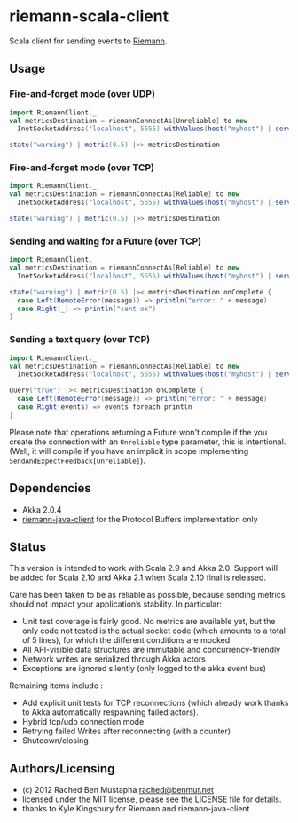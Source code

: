 # riemann-scala-client

Scala client for sending events to [Riemann](http://aphyr.github.com/riemann/).

## Usage

### Fire-and-forget mode (over UDP)
```scala
import RiemannClient._
val metricsDestination = riemannConnectAs[Unreliable] to new
  InetSocketAddress("localhost", 5555) withValues(host("myhost") | service("myservice response time"))

state("warning") | metric(0.5) |>> metricsDestination
```

### Fire-and-forget mode (over TCP)
```scala
import RiemannClient._
val metricsDestination = riemannConnectAs[Reliable] to new
  InetSocketAddress("localhost", 5555) withValues(host("myhost") | service("myservice response time"))

state("warning") | metric(0.5) |>> metricsDestination
```

### Sending and waiting for a Future (over TCP)
```scala
import RiemannClient._
val metricsDestination = riemannConnectAs[Reliable] to new
  InetSocketAddress("localhost", 5555) withValues(host("myhost") | service("myservice response time"))

state("warning") | metric(0.5) |>< metricsDestination onComplete {
  case Left(RemoteError(message)) => println("error: " + message)
  case Right(_) => println("sent ok")
}
```

### Sending a text query (over TCP)
```scala
import RiemannClient._
val metricsDestination = riemannConnectAs[Reliable] to new
  InetSocketAddress("localhost", 5555) withValues(host("myhost") | service("myservice response time"))

Query("true") |>< metricsDestination onComplete {
  case Left(RemoteError(message)) => println("error: " + message)
  case Right(events) => events foreach println
}
```

Please note that operations returning a Future won't compile if the you create the connection with an `Unreliable` type parameter, this is intentional. (Well, it will compile if you have an implicit in scope implementing `SendAndExpectFeedback[Unreliable]`).

## Dependencies

- Akka 2.0.4
- [riemann-java-client](https://github.com/aphyr/riemann-java-client) for the Protocol Buffers implementation only

## Status

This version is intended to work with Scala 2.9 and Akka 2.0. Support will be added for Scala 2.10 and Akka 2.1 when Scala 2.10 final is released.

Care has been taken to be as reliable as possible, because sending metrics should not impact your application’s stability. In particular:
- Unit test coverage is fairly good. No metrics are available yet, but the only code not tested is the actual socket code (which amounts to a total of 5 lines), for which the different conditions are mocked.
- All API-visible data structures are immutable and concurrency-friendly
- Network writes are serialized through Akka actors
- Exceptions are ignored silently (only logged to the akka event bus)

Remaining items include :
- Add explicit unit tests for TCP reconnections (which already work thanks to Akka automatically respawning failed actors).
- Hybrid tcp/udp connection mode
- Retrying failed Writes after reconnecting (with a counter)
- Shutdown/closing

## Authors/Licensing

- (c) 2012 Rached Ben Mustapha <rached@benmur.net>
- licensed under the MIT license, please see the LICENSE file for details.
- thanks to Kyle Kingsbury for Riemann and riemann-java-client

